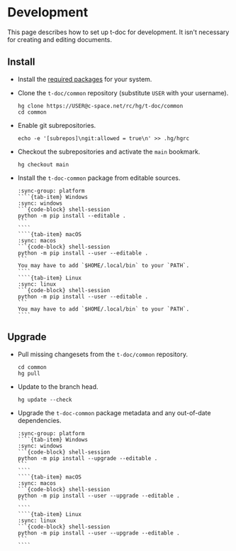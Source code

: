 <!-- Copyright 2024 Remy Blank <remy@c-space.org> -->
<!-- SPDX-License-Identifier: MIT -->

# Development

This page describes how to set up t-doc for development. It isn't necessary for
creating and editing documents.

## Install

- Install the [required packages](install.md#requirements) for your system.

- Clone the `t-doc/common` repository (substitute `USER` with your username).

  ```{code-block} shell-session
  hg clone https://USER@c-space.net/rc/hg/t-doc/common
  cd common
  ```

- Enable git subrepositories.

  ```{code-block} shell-session
  echo -e '[subrepos]\ngit:allowed = true\n' >> .hg/hgrc
  ```

- Checkout the subrepositories and activate the `main` bookmark.

  ```{code-block} shell-session
  hg checkout main
  ```

- Install the `t-doc-common` package from editable sources.

  `````{tab-set}
  :sync-group: platform
  ````{tab-item} Windows
  :sync: windows
  ```{code-block} shell-session
  python -m pip install --editable .
  ```
  ````
  ````{tab-item} macOS
  :sync: macos
  ```{code-block} shell-session
  python -m pip install --user --editable .
  ```
  You may have to add `$HOME/.local/bin` to your `PATH`.
  ````
  ````{tab-item} Linux
  :sync: linux
  ```{code-block} shell-session
  python -m pip install --user --editable .
  ```
  You may have to add `$HOME/.local/bin` to your `PATH`.
  ````
  `````

## Upgrade

- Pull missing changesets from the `t-doc/common` repository.

  ```{code-block} shell-session
  cd common
  hg pull
  ```

- Update to the branch head.

  ```{code-block} shell-session
  hg update --check
  ```

- Upgrade the `t-doc-common` package metadata and any out-of-date dependencies.

  `````{tab-set}
  :sync-group: platform
  ````{tab-item} Windows
  :sync: windows
  ```{code-block} shell-session
  python -m pip install --upgrade --editable .
  ```
  ````
  ````{tab-item} macOS
  :sync: macos
  ```{code-block} shell-session
  python -m pip install --user --upgrade --editable .
  ```
  ````
  ````{tab-item} Linux
  :sync: linux
  ```{code-block} shell-session
  python -m pip install --user --upgrade --editable .
  ```
  ````
  `````
